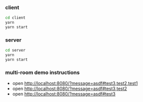 ### client
```sh
cd client
yarn
yarn start
```

### server
```sh
cd server
yarn
yarn start
```

### multi-room demo instructions

* open [http://localhost:8080/?message=asdf#test3,test2,test1](http://localhost:8080/?message=asdf#test,test1,test2)
* open [http://localhost:8080/?message=asdf#test3,test2](http://localhost:8080/?message=asdf#test,test1,test2)
* open [http://localhost:8080/?message=asdf#test3](http://localhost:8080/?message=asdf#test,test1,test2)
